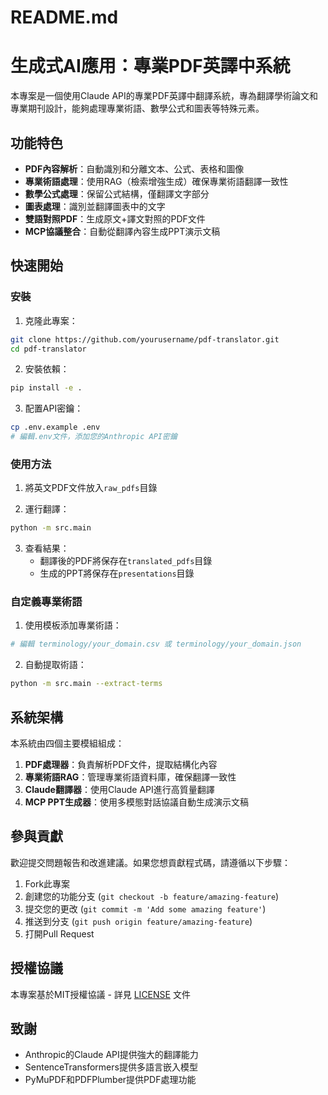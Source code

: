 # README.md
# 生成式AI應用：專業PDF英譯中系統

本專案是一個使用Claude API的專業PDF英譯中翻譯系統，專為翻譯學術論文和專業期刊設計，能夠處理專業術語、數學公式和圖表等特殊元素。

## 功能特色

- **PDF內容解析**：自動識別和分離文本、公式、表格和圖像
- **專業術語處理**：使用RAG（檢索增強生成）確保專業術語翻譯一致性
- **數學公式處理**：保留公式結構，僅翻譯文字部分
- **圖表處理**：識別並翻譯圖表中的文字
- **雙語對照PDF**：生成原文+譯文對照的PDF文件
- **MCP協議整合**：自動從翻譯內容生成PPT演示文稿

## 快速開始

### 安裝

1. 克隆此專案：
```bash
git clone https://github.com/yourusername/pdf-translator.git
cd pdf-translator
```

2. 安裝依賴：
```bash
pip install -e .
```

3. 配置API密鑰：
```bash
cp .env.example .env
# 編輯.env文件，添加您的Anthropic API密鑰
```

### 使用方法

1. 將英文PDF文件放入`raw_pdfs`目錄

2. 運行翻譯：
```bash
python -m src.main
```

3. 查看結果：
   - 翻譯後的PDF將保存在`translated_pdfs`目錄
   - 生成的PPT將保存在`presentations`目錄

### 自定義專業術語

1. 使用模板添加專業術語：
```bash
# 編輯 terminology/your_domain.csv 或 terminology/your_domain.json
```

2. 自動提取術語：
```bash
python -m src.main --extract-terms
```

## 系統架構

本系統由四個主要模組組成：

1. **PDF處理器**：負責解析PDF文件，提取結構化內容
2. **專業術語RAG**：管理專業術語資料庫，確保翻譯一致性
3. **Claude翻譯器**：使用Claude API進行高質量翻譯
4. **MCP PPT生成器**：使用多模態對話協議自動生成演示文稿

## 參與貢獻

歡迎提交問題報告和改進建議。如果您想貢獻程式碼，請遵循以下步驟：

1. Fork此專案
2. 創建您的功能分支 (`git checkout -b feature/amazing-feature`)
3. 提交您的更改 (`git commit -m 'Add some amazing feature'`)
4. 推送到分支 (`git push origin feature/amazing-feature`)
5. 打開Pull Request

## 授權協議

本專案基於MIT授權協議 - 詳見 [LICENSE](LICENSE) 文件

## 致謝

- Anthropic的Claude API提供強大的翻譯能力
- SentenceTransformers提供多語言嵌入模型
- PyMuPDF和PDFPlumber提供PDF處理功能